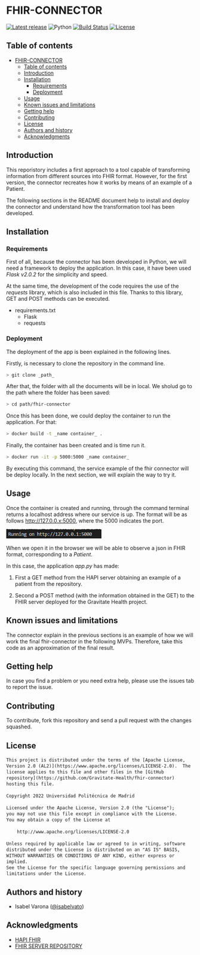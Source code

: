 
FHIR-CONNECTOR 
=================================================

[![Latest release](https://img.shields.io/github/v/release/mhucka/readmine.svg&color=b44e88)](https://github.com/mhucka/readmine/releases)
![Python](https://img.shields.io/badge/python-v3.8+-blue.svg)
[![Build Status](https://travis-ci.org/anfederico/clairvoyant.svg?branch=master)](https://travis-ci.org/anfederico/clairvoyant)
[![License](https://img.shields.io/badge/license-Apache_2.0-blue.svg)](https://opensource.org/licenses/Apache)


Table of contents
-----------------

- [FHIR-CONNECTOR](#fhir-connector)
  - [Table of contents](#table-of-contents)
  - [Introduction](#introduction)
  - [Installation](#installation)
    - [Requirements](#requirements)
    - [Deployment](#deployment)
  - [Usage](#usage)
  - [Known issues and limitations](#known-issues-and-limitations)
  - [Getting help](#getting-help)
  - [Contributing](#contributing)
  - [License](#license)
  - [Authors and history](#authors-and-history)
  - [Acknowledgments](#acknowledgments)


Introduction
------------
This reporistory includes a first approach to a tool capable of transforming information from different sources into FHIR format. However, for the first version, the connector recreates how it works by means of an example of a Patient. 

The following sections in the README document help to install and deploy the connector and understand how the transformation tool has been developed. 

Installation
------------

### Requirements

First of all, because the connector has been developed in Python, we will need a framework to deploy the application. In this case, it have been used _Flask v2.0.2_ for the simplicity and speed. 

At the same time, the development of the code requires the use of the _requests_ library, which is also included in this file. Thanks to this library, GET and POST methods can be executed.

- requirements.txt
  - Flask
  - requests 

### Deployment

The deployment of the app is been explained in the following lines. 

Firstly, is necessary to clone the repository in the command line.  

```bash
> git clone _path_
```
After that, the folder with all the documents will be in local. We sholud go to the path where the folder has been saved:

```bash
> cd path/fhir-connector
```
Once this has been done, we could deploy the container to run the application. For that: 

```bash
> docker build -t _name container_ . 
```
Finally, the container has been created and is time run it. 

```bash
> docker run -it -p 5000:5000 _name container_  
```

By executing this command, the service example of the fhir connector will be deploy locally. In the next section, we will explain the way to try it. 

Usage
-----
Once the container is created and running, through the command terminal returns a localhost address where our service is up. The format will be as follows http://127.0.0.x:5000, where the 5000 indicates the port.


![Service fhir connector](./img/fhir.png )

When we open it in the browser we will be able to observe a json in FHIR format, corresponding to a _Patient_. 

In this case, the application _app.py_ has made: 

1. First a GET method from the HAPI server obtaining an example of a patient from the repository. 
   
2. Second a POST method (with the information obtained in the GET) to the FHIR server deployed for the Gravitate Health project. 

Known issues and limitations
----------------------------
The connector explain in the previous sections is an example of how we will work the final fhir-connector in the following MVPs. Therefore, take this code as an approximation of the final result. 

Getting help
------------
In case you find a problem or you need extra help, please use the issues tab to report the issue.

Contributing
------------
To contribute, fork this repository and send a pull request with the changes squashed.

License
-------
```
This project is distributed under the terms of the [Apache License, Version 2.0 (AL2)](https://www.apache.org/licenses/LICENSE-2.0).  The license applies to this file and other files in the [GitHub repository](https://github.com/Gravitate-Health/fhir-connector) hosting this file.

Copyright 2022 Universidad Politécnica de Madrid

Licensed under the Apache License, Version 2.0 (the "License");
you may not use this file except in compliance with the License.
You may obtain a copy of the License at

    http://www.apache.org/licenses/LICENSE-2.0

Unless required by applicable law or agreed to in writing, software
distributed under the License is distributed on an "AS IS" BASIS,
WITHOUT WARRANTIES OR CONDITIONS OF ANY KIND, either express or implied.
See the License for the specific language governing permissions and
limitations under the License.
```
Authors and history
---------------------------
- Isabel Varona ([@isabelvato](https://github.com/isabelvato))

Acknowledgments
---------------------------
- [HAPI FHIR](https://hapi.fhir.org/)
- [FHIR SERVER REPOSITORY](https://github.com/hapifhir/hapi-fhir-jpaserver-starter)